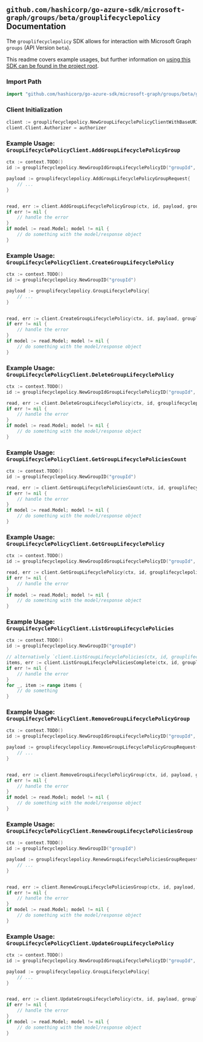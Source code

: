 
## `github.com/hashicorp/go-azure-sdk/microsoft-graph/groups/beta/grouplifecyclepolicy` Documentation

The `grouplifecyclepolicy` SDK allows for interaction with Microsoft Graph `groups` (API Version `beta`).

This readme covers example usages, but further information on [using this SDK can be found in the project root](https://github.com/hashicorp/go-azure-sdk/tree/main/docs).

### Import Path

```go
import "github.com/hashicorp/go-azure-sdk/microsoft-graph/groups/beta/grouplifecyclepolicy"
```


### Client Initialization

```go
client := grouplifecyclepolicy.NewGroupLifecyclePolicyClientWithBaseURI("https://graph.microsoft.com")
client.Client.Authorizer = authorizer
```


### Example Usage: `GroupLifecyclePolicyClient.AddGroupLifecyclePolicyGroup`

```go
ctx := context.TODO()
id := grouplifecyclepolicy.NewGroupIdGroupLifecyclePolicyID("groupId", "groupLifecyclePolicyId")

payload := grouplifecyclepolicy.AddGroupLifecyclePolicyGroupRequest{
	// ...
}


read, err := client.AddGroupLifecyclePolicyGroup(ctx, id, payload, grouplifecyclepolicy.DefaultAddGroupLifecyclePolicyGroupOperationOptions())
if err != nil {
	// handle the error
}
if model := read.Model; model != nil {
	// do something with the model/response object
}
```


### Example Usage: `GroupLifecyclePolicyClient.CreateGroupLifecyclePolicy`

```go
ctx := context.TODO()
id := grouplifecyclepolicy.NewGroupID("groupId")

payload := grouplifecyclepolicy.GroupLifecyclePolicy{
	// ...
}


read, err := client.CreateGroupLifecyclePolicy(ctx, id, payload, grouplifecyclepolicy.DefaultCreateGroupLifecyclePolicyOperationOptions())
if err != nil {
	// handle the error
}
if model := read.Model; model != nil {
	// do something with the model/response object
}
```


### Example Usage: `GroupLifecyclePolicyClient.DeleteGroupLifecyclePolicy`

```go
ctx := context.TODO()
id := grouplifecyclepolicy.NewGroupIdGroupLifecyclePolicyID("groupId", "groupLifecyclePolicyId")

read, err := client.DeleteGroupLifecyclePolicy(ctx, id, grouplifecyclepolicy.DefaultDeleteGroupLifecyclePolicyOperationOptions())
if err != nil {
	// handle the error
}
if model := read.Model; model != nil {
	// do something with the model/response object
}
```


### Example Usage: `GroupLifecyclePolicyClient.GetGroupLifecyclePoliciesCount`

```go
ctx := context.TODO()
id := grouplifecyclepolicy.NewGroupID("groupId")

read, err := client.GetGroupLifecyclePoliciesCount(ctx, id, grouplifecyclepolicy.DefaultGetGroupLifecyclePoliciesCountOperationOptions())
if err != nil {
	// handle the error
}
if model := read.Model; model != nil {
	// do something with the model/response object
}
```


### Example Usage: `GroupLifecyclePolicyClient.GetGroupLifecyclePolicy`

```go
ctx := context.TODO()
id := grouplifecyclepolicy.NewGroupIdGroupLifecyclePolicyID("groupId", "groupLifecyclePolicyId")

read, err := client.GetGroupLifecyclePolicy(ctx, id, grouplifecyclepolicy.DefaultGetGroupLifecyclePolicyOperationOptions())
if err != nil {
	// handle the error
}
if model := read.Model; model != nil {
	// do something with the model/response object
}
```


### Example Usage: `GroupLifecyclePolicyClient.ListGroupLifecyclePolicies`

```go
ctx := context.TODO()
id := grouplifecyclepolicy.NewGroupID("groupId")

// alternatively `client.ListGroupLifecyclePolicies(ctx, id, grouplifecyclepolicy.DefaultListGroupLifecyclePoliciesOperationOptions())` can be used to do batched pagination
items, err := client.ListGroupLifecyclePoliciesComplete(ctx, id, grouplifecyclepolicy.DefaultListGroupLifecyclePoliciesOperationOptions())
if err != nil {
	// handle the error
}
for _, item := range items {
	// do something
}
```


### Example Usage: `GroupLifecyclePolicyClient.RemoveGroupLifecyclePolicyGroup`

```go
ctx := context.TODO()
id := grouplifecyclepolicy.NewGroupIdGroupLifecyclePolicyID("groupId", "groupLifecyclePolicyId")

payload := grouplifecyclepolicy.RemoveGroupLifecyclePolicyGroupRequest{
	// ...
}


read, err := client.RemoveGroupLifecyclePolicyGroup(ctx, id, payload, grouplifecyclepolicy.DefaultRemoveGroupLifecyclePolicyGroupOperationOptions())
if err != nil {
	// handle the error
}
if model := read.Model; model != nil {
	// do something with the model/response object
}
```


### Example Usage: `GroupLifecyclePolicyClient.RenewGroupLifecyclePoliciesGroup`

```go
ctx := context.TODO()
id := grouplifecyclepolicy.NewGroupID("groupId")

payload := grouplifecyclepolicy.RenewGroupLifecyclePoliciesGroupRequest{
	// ...
}


read, err := client.RenewGroupLifecyclePoliciesGroup(ctx, id, payload, grouplifecyclepolicy.DefaultRenewGroupLifecyclePoliciesGroupOperationOptions())
if err != nil {
	// handle the error
}
if model := read.Model; model != nil {
	// do something with the model/response object
}
```


### Example Usage: `GroupLifecyclePolicyClient.UpdateGroupLifecyclePolicy`

```go
ctx := context.TODO()
id := grouplifecyclepolicy.NewGroupIdGroupLifecyclePolicyID("groupId", "groupLifecyclePolicyId")

payload := grouplifecyclepolicy.GroupLifecyclePolicy{
	// ...
}


read, err := client.UpdateGroupLifecyclePolicy(ctx, id, payload, grouplifecyclepolicy.DefaultUpdateGroupLifecyclePolicyOperationOptions())
if err != nil {
	// handle the error
}
if model := read.Model; model != nil {
	// do something with the model/response object
}
```
